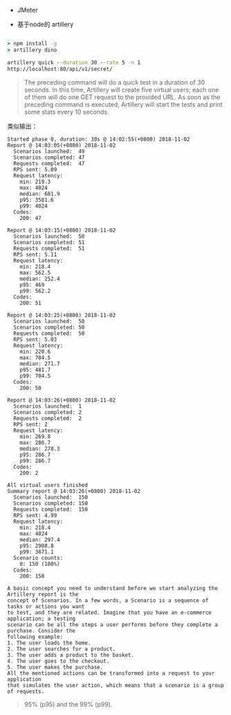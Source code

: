 - JMeter

- 基于node的 artillery

~~~cmd

> npm install -g
> artillery dino

artillery quick --duration 30 --rate 5 -n 1
http://localhost:80/api/v1/secret/

~~~
> The preceding command will do a quick test in a duration of 30 seconds. In this time,
  Artillery will create five virtual users; each one of them will do one GET request to the
  provided URL. As soon as the preceding command is executed, Artillery will start the tests
  and print some stats every 10 seconds.

类似输出：
>
    Started phase 0, duration: 30s @ 14:02:55(+0800) 2018-11-02
    Report @ 14:03:05(+0800) 2018-11-02
      Scenarios launched:  49
      Scenarios completed: 47
      Requests completed:  47
      RPS sent: 5.09
      Request latency:
        min: 219.3
        max: 4024
        median: 681.9
        p95: 3581.6
        p99: 4024
      Codes:
        200: 47
    
    Report @ 14:03:15(+0800) 2018-11-02
      Scenarios launched:  50
      Scenarios completed: 51
      Requests completed:  51
      RPS sent: 5.11
      Request latency:
        min: 218.4
        max: 562.5
        median: 252.4
        p95: 469
        p99: 562.2
      Codes:
        200: 51
    
    Report @ 14:03:25(+0800) 2018-11-02
      Scenarios launched:  50
      Scenarios completed: 50
      Requests completed:  50
      RPS sent: 5.03
      Request latency:
        min: 220.6
        max: 704.5
        median: 271.7
        p95: 481.7
        p99: 704.5
      Codes:
        200: 50
    
    Report @ 14:03:26(+0800) 2018-11-02
      Scenarios launched:  1
      Scenarios completed: 2
      Requests completed:  2
      RPS sent: 2
      Request latency:
        min: 269.8
        max: 286.7
        median: 278.3
        p95: 286.7
        p99: 286.7
      Codes:
        200: 2
    
    All virtual users finished
    Summary report @ 14:03:26(+0800) 2018-11-02
      Scenarios launched:  150
      Scenarios completed: 150
      Requests completed:  150
      RPS sent: 4.99
      Request latency:
        min: 218.4
        max: 4024
        median: 297.4
        p95: 2908.8
        p99: 3871.1
      Scenario counts:
        0: 150 (100%)
      Codes:
        200: 150

>
    A basic concept you need to understand before we start analyzing the Artillery report is the
    concept of Scenarios. In a few words, a Scenario is a sequence of tasks or actions you want
    to test, and they are related. Imagine that you have an e-commerce application; a testing
    scenario can be all the steps a user performs before they complete a purchase. Consider the
    following example:
    1. The user loads the home.
    2. The user searches for a product.
    3. The user adds a product to the basket.
    4. The user goes to the checkout.
    5. The user makes the purchase.
    All the mentioned actions can be transformed into a request to your application
    that simulates the user action, which means that a scenario is a group of requests.

> 95% (p95) and the 99%
  (p99).              
    
